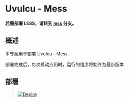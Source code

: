 # UvuIcu - Mess

**若需部署 LESS，请转到 [less](https://github.com/uvu2020/uvuicu/tree/less) 分支。**

## 概述

本专案用于部署 UvuIcu - Mess

部署完成后，每次启动应用时，运行的程序将始终为最新版本

## 部署

> [![Deploy](https://www.herokucdn.com/deploy/button.png)](https://dashboard.heroku.com/new?template=https://github.com/uvu2020/uvuicu/tree/mess)
